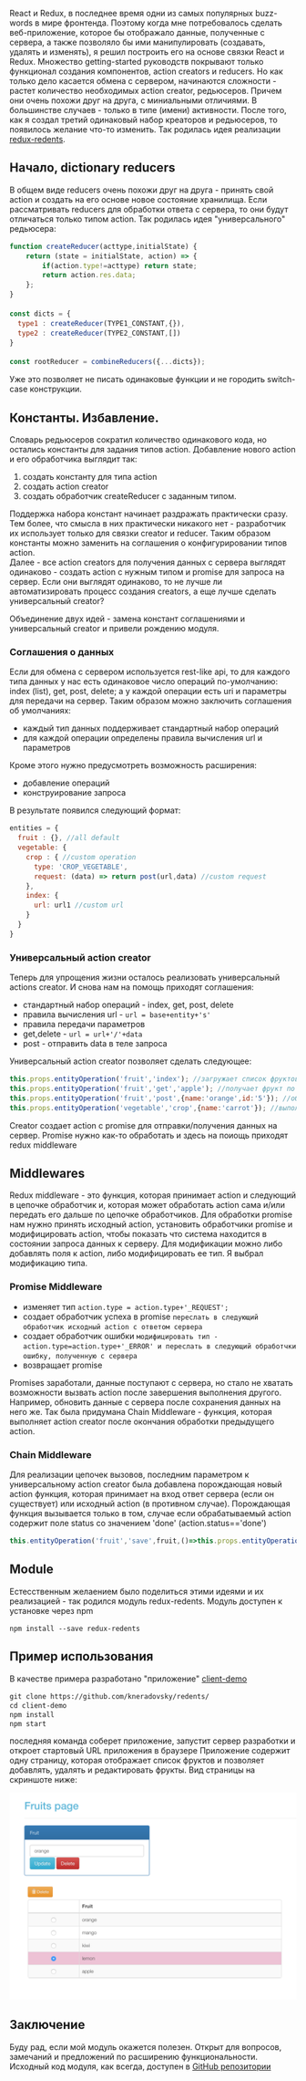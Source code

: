 React и Redux, в последнее время одни из самых популярных buzz-words в мире фронтенда. Поэтому когда мне потребовалось сделать веб-приложение, которое бы отображало данные, полученные с сервера, а также позволяло бы ими манипулировать (создавать, удалять и изменять), я решил построить его на основе связки React и Redux. Множество getting-started руководств покрывают только функционал создания компонентов, action creators и reducers. Но как только дело касается обмена с сервером, начинаются сложности - растет количество необходимых action creator, редьюсеров. Причем они очень похожи друг на друга, с миниальными отличиями. В большинстве случаев - только в типе (имени) активности. После того, как я создал третий одинаковый набор креаторов и редьюсеров, то появилось желание что-то изменить. Так родилась идея реализации [redux-redents](https://github.com/kneradovsky/redents).<cut/>

## Начало, dictionary reducers

В общем виде reducers очень похожи друг на друга - принять свой action и создать на его основе новое состояние хранилища. Если рассматривать reducers для обработки ответа с сервера, то они будут отличаться только типом action. Так родилась идея "универсального" редьюсера:

```javascript
function createReducer(acttype,initialState) {
	return (state = initialState, action) => {
		if(action.type!=acttype) return state;
		return action.res.data;
	};
}

const dicts = {
  type1 : createReducer(TYPE1_CONSTANT,{}),
  type2 : createReducer(TYPE2_CONSTANT,[])
}

const rootReducer = combineReducers({...dicts});
```

Уже это позволяет не писать одинаковые функции и не городить switch-case конструкции.

## Константы. Избавление.

Словарь редьюсеров сократил количество одинакового кода, но остались константы для задания типов action. Добавление нового action и его обработчика выглядит так:

1. создать константу для типа action
2. создать action creator
3. создать обработчик createReducer с заданным типом.

Поддержка набора констант начинает раздражать практически сразу. Тем более, что смысла в них практически никакого нет - разработчик их использует только для связки creator и reducer. Таким образом константы можно заменить на соглашения о конфигурировании типов action.   
Далее - все action creators для получения данных с сервера выглядят одинаково - создать action с нужным типом и promise для запроса на сервер. Если они выглядят одинаково, то не лучше ли автоматизировать процесс создания creators, а еще лучше сделать универсальный creator?

Объединение двух идей - замена констант соглашениями и универсальный creator и привели рождению модуля.  

### Соглашения о данных

Если для обмена с сервером используется rest-like api, то для каждого типа данных у нас есть одинаковое число операций по-умолчанию: index (list), get, post, delete; а у каждой операции есть uri и параметры для передачи на сервер. Таким образом можно заключить соглашения об умолчаниях:

* каждый тип данных поддерживает стандартный набор операций
* для каждой операции определены правила вычисления url и параметров

Кроме этого нужно предусмотреть возможность расширения:

* добавление операций
* конструирование запроса

В результате появился следующий формат:

```javascript
entities = {
  fruit : {}, //all default
  vegetable: {
    crop : { //custom operation
      type: 'CROP_VEGETABLE',
      request: (data) => return post(url,data) //custom request
    },
    index: {
      url: url1 //custom url
    }
  }
}   
```

### Универсальный action creator

Теперь для упрощения жизни осталось реализовать универсальный actions creator. И снова нам на помощь приходят соглашения:

* стандартный набор операций - index, get, post, delete
* правила вычисления url - ``` url = base+entity+'s' ```
* правила передачи параметров
 * get,delete - ``` url = url+'/'+data ```
 * post - отправить data в теле запроса

Универсальный action creator позволяет сделать следующее:

```javascript
this.props.entityOperation('fruit','index'); //загружает список фруктов
this.props.entityOperation('fruit','get','apple'); //получает фрукт по имени 'apple'
this.props.entityOperation('fruit','post',{name:'orange',id:'5'}); //обновляет или создает 'orange'
this.props.entityOperation('vegetable','crop',{name:'carrot'}); //выполняет операцию crop над parrot
```

Creator создает action с promise для отправки/получения данных на сервер. Promise нужно как-то обработать и здесь на поиощь приходят redux middleware

## Middlewares

Redux middleware - это функция, которая принимает action и следующий в цепочке обработчик и, которая может обработать action сама и/или передать его дальше по цепочке обработчиков. Для обработки promise нам нужно принять исходный action, установить обработчики promise и модифицировать action, чтобы показать что система находится в состоянии запроса данных к серверу. Для модификации можно либо добавлять поля к action, либо модифицировать ее тип. Я выбрал модификацию типа.

### Promise Middleware

* изменяет тип ``` action.type = action.type+'_REQUEST'; ```
* создает обработчик успеха в promise ``` переслать в следующий обработчик исходный action с ответом сервера ```
* создает обработчик ошибки ``` модифицировать тип - action.type=action.type+'_ERROR' и переслать в следующий обработчки ошибку, полученную с сервера ```
* возвращает promise

Promises заработали, данные поступают с сервера, но стало не хватать возможности вызвать action после завершения выполнения другого. Например, обновить данные с сервера после сохранения данных на него же. Так была придумана Chain Middleware - функция, которая выполняет action creator после окончания обработки предыдущего action.

### Chain Middleware

Для реализации цепочек вызовов, последним параметром к универсальному action creator была добавлена порождающая новый action функция, которая принимает на вход ответ сервера (если он существует) или исходный action (в противном случае).
Порождающая функция вызывается  только в том, случае если обрабатываемый action содержит поле status со значением 'done' (action.status=='done')

```javascript
this.entityOperation('fruit','save',fruit,()=>this.props.entityOperation('fruit','index'));
```

## Module

Естесственным желаением было поделиться этими идеями и их реализацией - так родился модуль redux-redents. Модуль доступен к установке через npm

```
npm install --save redux-redents
```

## Пример использования

В качестве примера разработано "приложение" [client-demo](https://github.com/kneradovsky/redents/tree/master/client-demo)

```
git clone https://github.com/kneradovsky/redents/
cd client-demo
npm install
npm start
```
последняя команда соберет приложение, запустит сервер разработки и откроет стартовый URL приложения в браузере
Приложение содержит одну страницу, которая отображает список фруктов и позволяет добавлять, удалять и редактировать фрукты. Вид страницы на скриншоте ниже:

![screenshot](https://raw.githubusercontent.com/kneradovsky/redents/withimage/client-demo/client-demo-screen.png)

## Заключение

Буду рад, если мой модуль окажется полезен. Открыт для вопросов, замечаний и предложений по расширению функциональности. Исходный код модуля,  как всегда, доступен в [GitHub репозитории](https://github.com/kneradovsky/redents)
